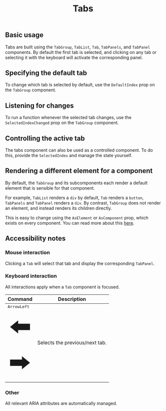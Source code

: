﻿---
order: 209
title: Tabs
category: HeadlessUI
permalink: /components/headlessUI/tabs
inject:
  type: Ignis.Website.Examples.HeadlessUI.TabsExample
  description: Easily create accessible, fully customizable tab interfaces, with robust focus management and keyboard navigation support.
api:
  - Ignis.Components.HeadlessUI.TabGroup, Ignis.Components.HeadlessUI
  - Ignis.Components.HeadlessUI.TabList, Ignis.Components.HeadlessUI
  - Ignis.Components.HeadlessUI.Tab, Ignis.Components.HeadlessUI
  - Ignis.Components.HeadlessUI.TabPanels, Ignis.Components.HeadlessUI
  - Ignis.Components.HeadlessUI.TabPanel, Ignis.Components.HeadlessUI
---

## Basic usage

Tabs are built using the `TabGroup`, `TabList`, `Tab`, `TabPanels`, and `TabPanel` components. By default the first tab
is selected, and clicking on any tab or selecting it with the keyboard will activate the corresponding panel.

## Specifying the default tab

To change which tab is selected by default, use the `DefaultIndex` prop on the `TabGroup` component.

## Listening for changes

To run a function whenever the selected tab changes, use the `SelectedIndexChanged` prop on the `TabGroup` component.

## Controlling the active tab

The tabs component can also be used as a controlled component. To do this, provide the `SelectedIndex` and manage the
state yourself.

## Rendering a different element for a component

By default, the `TabGroup` and its subcomponents each render a default element that is sensible for that component.

For example, `TabList` renders a `div` by default, `Tab` renders a `button`, `TabPanels` and `TabPanel` renders a `div`.
By contrast, `TabGroup` does not render an element, and instead renders its children directly.

This is easy to change using the `AsElement` or `AsComponent` prop, which exists on every component.
You can read more about this [here](/docs/components/dynamic).

## Accessibility notes

### Mouse interaction

Clicking a `Tab` will select that tab and display the corresponding `TabPanel`.

### Keyboard interaction

All interactions apply when a `Tab` component is focused.

| Command                                                                                                                                                                                                                                                                                                                                                                                                                                                                                                                  | Description                    |
|--------------------------------------------------------------------------------------------------------------------------------------------------------------------------------------------------------------------------------------------------------------------------------------------------------------------------------------------------------------------------------------------------------------------------------------------------------------------------------------------------------------------------|--------------------------------|
| <kbd><span class="sr-only">ArrowLeft</span><svg viewBox="0 0 11 16" fill="currentColor" xmlns="http://www.w3.org/2000/svg" aria-hidden="true" class="h-4 text-white"><path d="M9.922 6.596v2.808h-5.28v1.476L1.078 8l3.564-2.88v1.476h5.28z"></path></svg></kbd> <kbd><span class="sr-only"></span><svg viewBox="0 0 11 16" fill="currentColor" xmlns="http://www.w3.org/2000/svg" aria-hidden="true" class="h-4 text-white"><path d="M1.078 9.404V6.596h5.28V5.12L9.922 8l-3.564 2.88V9.404h-5.28z"></path></svg></kbd> | Selects the previous/next tab. |

### Other

All relevant ARIA attributes are automatically managed.
